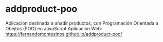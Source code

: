 # addproduct-poo
Aplicación destinada a añadir productos, con Programación Orientada a Obejtos (POO) en JavaScript
Aplicación Web: 
https://fernandomontesinos.github.io/addproduct-poo/
